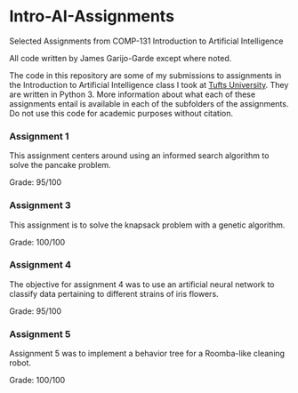 # Intro-AI-Assignments
Selected Assignments from COMP-131 Introduction to Artificial Intelligence

All code written by James Garijo-Garde except where noted.

The code in this repository are some of my submissions to assignments in the
Introduction to Artificial Intelligence class I took at [Tufts University](https://www.tufts.edu/).
They are written in Python 3. More information about what each of these
assignments entail is available in each of the subfolders of the assignments.
Do not use this code for academic purposes without citation.


### Assignment 1
This assignment centers around using an informed search algorithm to solve the
pancake problem.

Grade: 95/100


### Assignment 3
This assignment is to solve the knapsack problem with a genetic algorithm.

Grade: 100/100


### Assignment 4
The objective for assignment 4 was to use an artificial neural network to
classify data pertaining to different strains of iris flowers.

Grade: 95/100


### Assignment 5
Assignment 5 was to implement a behavior tree for a Roomba-like cleaning robot.

Grade: 100/100
